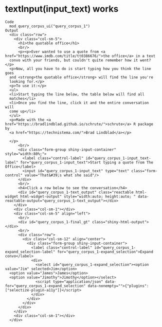# textInput(input_text) works

    Code
      mod_query_corpus_ui("query_corpus_1")
    Output
      <div class="row">
        <div class="col-sm-5">
          <h1>the quotable office</h1>
          <br/>
          <p><p>Ever wanted to use a quote from <a href="https://www.imdb.com/title/tt0386676/">the office</a> in a text
      convo with your friends, but couldn't quite remember how it went?</p>
      <p>Now, all you have to do is start typing how you think the line goes
      and <strong>the quotable office</strong> will find the line you're
      looking for.</p>
      <p>To use it:</p>
      <ul>
      <li>Start typing the line below, the table below will find all
      matches</li>
      <li>Once you find the line, click it and the entire conversation will
      come up</li>
      </ul>
      <p>Made with the <a href="https://bradlindblad.github.io/schrute/">schrute</a> R package by
      <a href="https://technistema.com/">Brad Lindblad</a></p>
      
      </p>
          <br/>
          <div class="form-group shiny-input-container" style="width:80%;">
            <label class="control-label" id="query_corpus_1-input_text-label" for="query_corpus_1-input_text">Start typing a quote from The Office</label>
            <input id="query_corpus_1-input_text" type="text" class="form-control" value="That&#39;s what she said"/>
          </div>
          <br/>
          <h4>Click a row below to see the conversation</h4>
          <div id="query_corpus_1-text_output" class="reactable html-widget html-widget-output" style="width:auto; height:auto; " data-reactable-output="query_corpus_1-text_output"></div>
        </div>
        <div class="col-sm-1"></div>
        <div class="col-sm-5" align="left">
          <br/>
          <div id="query_corpus_1-final_gt" class="shiny-html-output"></div>
          <br/>
          <div class="row">
            <div class="col-sm-12" align="center">
              <div class="form-group shiny-input-container">
                <label class="control-label" id="query_corpus_1-expand_selection-label" for="query_corpus_1-expand_selection">Expand convo</label>
                <div>
                  <select id="query_corpus_1-expand_selection"><option value="Jim" selected>Jim</option>
      <option value="James">James</option>
      <option value="Jimothy">Jimothy</option></select>
                  <script type="application/json" data-for="query_corpus_1-expand_selection" data-nonempty="">{"plugins":["selectize-plugin-a11y"]}</script>
                </div>
              </div>
            </div>
          </div>
        </div>
        <div class="col-sm-1"></div>
      </div>

